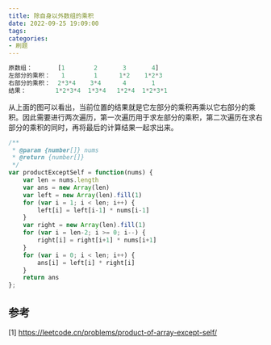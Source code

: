 ```yaml
---
title: 除自身以外数组的乘积
date: 2022-09-25 19:09:00
tags:
categories:
- 刷题
---
```


```javascript
原数组：       [1        2       3       4]
左部分的乘积：   1        1      1*2    1*2*3
右部分的乘积：  2*3*4    3*4      4       1
结果：        1*2*3*4  1*3*4   1*2*4  1*2*3*1
```
从上面的图可以看出，当前位置的结果就是它左部分的乘积再乘以它右部分的乘积。因此需要进行两次遍历，第一次遍历用于求左部分的乘积，第二次遍历在求右部分的乘积的同时，再将最后的计算结果一起求出来。

```javascript
/**
 * @param {number[]} nums
 * @return {number[]}
 */
var productExceptSelf = function(nums) {
    var len = nums.length
    var ans = new Array(len)
    var left = new Array(len).fill(1)
    for (var i = 1; i < len; i++) {
        left[i] = left[i-1] * nums[i-1]
    }
    var right = new Array(len).fill(1)
    for (var i = len-2; i >= 0; i--) {
        right[i] = right[i+1] * nums[i+1]
    }
    for (var i = 0; i < len; i++) {
        ans[i] = left[i] * right[i]
    }
    return ans
};
```

## 参考
[1] https://leetcode.cn/problems/product-of-array-except-self/